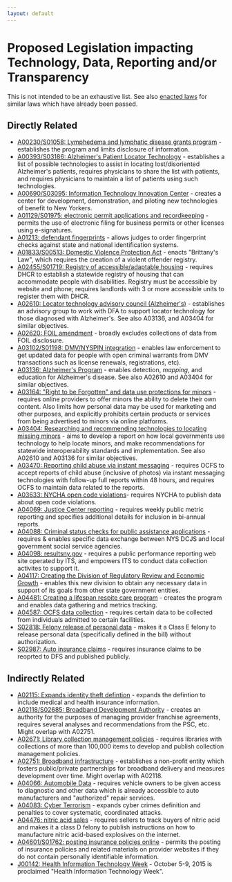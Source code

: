 ```yaml
---
layout: default
---
```


# Proposed Legislation impacting Technology, Data, Reporting and/or Transparency

This is not intended to be an exhaustive list. See also [enacted laws](nys-data-laws.html) for similar laws which have already been passed.

## Directly Related

* [A00230/S01058: Lymphedema and lymphatic disease grants program](http://assembly.state.ny.us/leg/?default_fld=&bn=A00230&term=2015&Summary=Y&Actions=Y&Votes=Y&Memo=Y&Text=Y) - establishes the program and limits disclosure of information.
* [A00393/S03186: Alzheimer's Patient Locator Technology](http://assembly.state.ny.us/leg/?default_fld=&bn=A00393&term=2015&Summary=Y&Actions=Y&Votes=Y&Memo=Y) - establishes a list of possible technologies to assist in locating lost/disoriented Alzheimer's patients, requires physicians to share the list with patients, and requires physicians to maintain a list of patients using such technologies.
* [A00690/S03095: Information Technology Innovation Center](http://assembly.state.ny.us/leg/?default_fld=&bn=A00690&term=2015&Summary=Y&Actions=Y&Votes=Y&Memo=Y&Text=Y) - creates a center for development, demonstration, and piloting new technologies of benefit to New Yorkers.
* [A01129/S01975: electronic permit applications and recordkeeping](http://assembly.state.ny.us/leg/?default_fld=&bn=A01129&term=2015&Summary=Y&Actions=Y&Votes=Y&Memo=Y&Text=Y) - permits the use of electronic filing for business permits or other licenses using e-signatures.
* [A01213: defendant fingerprints](http://assembly.state.ny.us/leg/?default_fld=&bn=A01213&term=2015&Summary=Y&Actions=Y&Votes=Y&Memo=Y&Text=Y) - allows judges to order fingerprint checks against state and national identification systems.
* [A01833/S00513: Domestic Violence Protection Act](http://assembly.state.ny.us/leg/?default_fld=&bn=A01833&term=2015&Summary=Y&Actions=Y&Votes=Y&Memo=Y&Text=Y) - enacts "Brittany's Law", which requires the creation of a violent offender registry.
* [A02455/S01719: Registry of accessible/adaptable housing](http://assembly.state.ny.us/leg/?default_fld=&bn=A02455&term=2015&Summary=Y&Actions=Y&Votes=Y&Memo=Y&Text=Y) - requires DHCR to establish a statewide registry of housing that can accommodate people with disabilities. Registry must be accessible by website and phone; requires landlords with 3 or more accessible units to register them with DHCR.
* [A02610: Locator technology advisory council (Alzheimer's)](http://assembly.state.ny.us/leg/?default_fld=&bn=A02610&term=2015&Summary=Y&Actions=Y&Votes=Y&Memo=Y&Text=Y) - establishes an advisory group to work with DFA to support locator technology for those diagnosed with Alzheimer's. See also A03136, and A03404 for similar objectives.
* [A02620: FOIL amendment](http://assembly.state.ny.us/leg/?default_fld=&bn=A02620&term=2015&Summary=Y&Actions=Y&Votes=Y&Memo=Y&Text=Y) - broadly excludes collections of data from FOIL disclosure.
* [A03102/S01198: DMV/NYSPIN integration](http://assembly.state.ny.us/leg/?default_fld=&bn=A03102&term=2015&Summary=Y&Actions=Y&Votes=Y&Memo=Y&Text=Y) - enables law enforcement to get updated data for people with open criminal warrants from DMV transactions such as license renewals, registrations, etc).
* [A03136: Alzheimer's Program](http://assembly.state.ny.us/leg/?default_fld=&bn=A03136&term=2015&Summary=Y&Actions=Y&Votes=Y&Memo=Y&Text=Y) - enables detection, _mapping_, and education for Alzheimer's disease. See also A02610 and A03404 for similar objectives.
* [A03164: "Right to be Forgotten" and data use protections for minors](http://assembly.state.ny.us/leg/?default_fld=&bn=A03164&term=2015&Summary=Y&Actions=Y&Votes=Y&Memo=Y&Text=Y) - requires online providers to offer minors the ability to delete their own content. Also limits how personal data may be used for marketing and other purposes, and explicitly prohibits certain products or services from being advertised to minors via online platforms.
* [A03404: Researching and recommending technologies to locating missing minors](http://assembly.state.ny.us/leg/?default_fld=&bn=A03404&term=2015&Summary=Y&Actions=Y&Votes=Y&Memo=Y&Text=Y) - aims to develop a report on how local governments use technology to help locate minors, and make recommendations for statewide interoperability standards and implementation. See also A02610 and A03136 for similar objectives.
* [A03470: Reporting child abuse via instant messaging](http://assembly.state.ny.us/leg/?default_fld=&bn=A03470&term=2015&Summary=Y&Actions=Y&Votes=Y&Memo=Y&Text=Y) - requires OCFS to accept reports of child abuse (inclusive of photos) via instant messaging technologies with follow-up full reports within 48 hours, and requires OCFS to maintain data related to the reports.
* [A03633: NYCHA open code violations](http://assembly.state.ny.us/leg/?default_fld=&bn=A03633&term=2015&Summary=Y&Actions=Y&Votes=Y&Memo=Y&Text=Y)- requires NYCHA to publish data about open code violations.
* [A04069: Justice Center reporting](http://assembly.state.ny.us/leg/?default_fld=&bn=A04069&term=2015&Summary=Y&Actions=Y&Votes=Y&Memo=Y&Text=Y) - requires weekly public metric reporting and specifies additional details for inclusion in bi-annual reports.
* [A04088: Criminal status checks for public assistance applications](http://assembly.state.ny.us/leg/?default_fld=&bn=A04088&term=2015&Summary=Y&Actions=Y&Votes=Y&Memo=Y&Text=Y) - requires & enables specific data exchange between NYS DCJS and local government social service agencies.
* [A04098: resultsny.gov](http://assembly.state.ny.us/leg/?default_fld=&bn=A04098&term=2015&Summary=Y&Actions=Y&Votes=Y&Memo=Y&Text=Y) - requires a public performance reporting web site operated by ITS, and empowers ITS to conduct data collection activites to support it.
* [A04117: Creating the Division of Regulatory Review and Economic Growth](http://assembly.state.ny.us/leg/?default_fld=&bn=A04117&term=2015&Summary=Y&Actions=Y&Votes=Y&Memo=Y&Text=Y) - enables this new division to obtain any necessary data in support of its goals from other state government entities.
* [A04481: Creating a lifespan respite care program](http://assembly.state.ny.us/leg/?default_fld=&bn=A04481&term=2015&Summary=Y&Actions=Y&Votes=Y&Memo=Y&Text=Y) - creates the program and enables data gathering and metrics tracking.
* [A04587: OCFS data collection](http://assembly.state.ny.us/leg/?default_fld=&bn=A04587&term=2015&Summary=Y&Actions=Y&Votes=Y&Memo=Y&Text=Y) - requires certain data to be collected from individuals admitted to certain facilities.
* [S02818: Felony release of personal data](http://assembly.state.ny.us/leg/?default_fld=&bn=S02818&term=2015&Summary=Y&Actions=Y&Votes=Y&Memo=Y&Text=Y) - makes it a Class E felony to release personal data (specifically defined in the bill) without authorization.
* [S02987: Auto insurance claims](http://assembly.state.ny.us/leg/?default_fld=&bn=S02987&term=2015&Summary=Y&Actions=Y&Votes=Y&Memo=Y&Text=Y) - requires insurance claims to be reoprted to DFS and published publicly.

## Indirectly Related

* [A02115: Expands identity theft defintion](http://assembly.state.ny.us/leg/?default_fld=&bn=A02115&term=2015&Summary=Y&Actions=Y&Votes=Y&Memo=Y&Text=Y) - expands the defintion to include medical and health insurance information.
* [A02118/S02685: Broadband Development Authority](http://assembly.state.ny.us/leg/?default_fld=&bn=A02118&term=2015&Summary=Y&Actions=Y&Votes=Y&Memo=Y&Text=Y) - creates an authority for the purposes of managing provider franchise agreements, requires several analyses and recommendations from the PSC, etc. Might overlap with A02751.
* [A02671: Library collection management policies](http://assembly.state.ny.us/leg/?default_fld=&bn=A02671&term=2015&Summary=Y&Actions=Y&Votes=Y&Memo=Y&Text=Y) - requires libraries with collections of more than 100,000 items to develop and publish collection management policies.
* [A02751: Broadband infrastructure](http://assembly.state.ny.us/leg/?default_fld=&bn=A02751&term=2015&Summary=Y&Actions=Y&Votes=Y&Memo=Y&Text=Y) - establishes a non-profit entity which fosters public/private partnerships for broadband delivery and measures development over time. Might overlap with A02118.
* [A04066: Automobile Data](http://assembly.state.ny.us/leg/?default_fld=&bn=A04066&term=2015&Summary=Y&Actions=Y&Votes=Y&Memo=Y&Text=Y) - requires vehicle owners to be given access to diagnostic and other data which is already accessible to auto manufacturers and "authorized" repair services.
* [A04083: Cyber Terrorism](http://assembly.state.ny.us/leg/?default_fld=&bn=A04083&term=2015&Summary=Y&Actions=Y&Votes=Y&Memo=Y&Text=Y) - expands cyber crimes definition and penalties to cover systematic, coordinated attacks.
* [A04476: nitric acid sales](http://assembly.state.ny.us/leg/?default_fld=&bn=A04476&term=2015&Summary=Y&Actions=Y&Votes=Y&Memo=Y&Text=Y) - requires sellers to track buyers of nitric acid and makes it a class D felony to publish instructions on how to manufacture nitric acid-based explosives on the internet.
* [A04601/S01762: posting insurance policies online](http://assembly.state.ny.us/leg/?default_fld=&bn=A04601&term=2015&Summary=Y&Actions=Y&Votes=Y&Memo=Y&Text=Y) - permits the posting of insurance policies and related materials on provider websites if they do not contain personally identifiable information.
* [J00142: Health Information Technology Week](http://assembly.state.ny.us/leg/?default_fld=&bn=J00142&term=2015&Summary=Y&Actions=Y&Votes=Y&Memo=Y&Text=Y) - October 5-9, 2015 is proclaimed "Health Information Technology Week".
